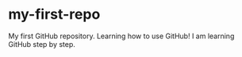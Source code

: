 # my-first-repo
My first GitHub repository. Learning how to use GitHub!
I am learning GitHub step by step.
